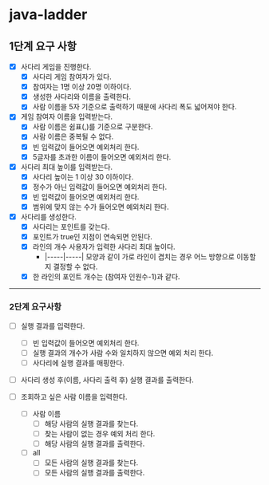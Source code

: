 # java-ladder

## 1단계 요구 사항

- [x] 사다리 게임을 진행한다.
    - [x] 사다리 게임 참여자가 있다.
    - [x] 참여자는 1명 이상 20명 이하이다.
    - [x] 생성한 사다리와 이름을 출력한다.
    - [x] 사람 이름을 5자 기준으로 출력하기 때문에 사다리 폭도 넓어져야 한다.
- [x] 게임 참여자 이름을 입력받는다.
    - [x] 사람 이름은 쉼표(,)를 기준으로 구분한다.
    - [x] 사람 이름은 중복될 수 없다.
    - [x] 빈 입력값이 들어오면 예외처리 한다.
    - [x] 5글자를 초과한 이름이 들어오면 예외처리 한다.
- [x] 사다리 최대 높이를 입력받는다.
    - [x] 사다리 높이는 1 이상 30 이하이다.
    - [x] 정수가 아닌 입력값이 들어오면 예외처리 한다.
    - [x] 빈 입력값이 들어오면 예외처리 한다.
    - [x] 범위에 맞지 않는 수가 들어오면 예외처리 한다.
- [x] 사다리를 생성한다.
    - [x] 사다리는 포인트를 갖는다.
    - [x] 포인트가 true인 지점이 연속되면 안된다.
    - [x] 라인의 개수 사용자가 입력한 사다리 최대 높이다.
        - |-----|-----| 모양과 같이 가로 라인이 겹치는 경우 어느 방향으로 이동할지 결정할 수 없다.
    - [x] 한 라인의 포인트 개수는 (참여자 인원수-1)과 같다.

---

### 2단계 요구사항
- [ ] 실행 결과를 입력한다.
  - [ ] 빈 입력값이 들어오면 예외처리 한다.
  - [ ] 실행 결과의 개수가 사람 수와 일치하지 않으면 예외 처리 한다.
  - [ ] 사다리에 실행 결과를 매핑한다.
- [ ] 사다리 생성 후(이름, 사다리 출력 후) 실행 결과를 출력한다.

- [ ] 조회하고 싶은 사람 이름을 입력한다.
  - [ ] 사람 이름
    - [ ] 해당 사람의 실행 결과를 찾는다.
    - [ ] 찾는 사람이 없는 경우 예외 처리 한다.
    - [ ] 해당 사람의 실행 결과를 출력한다.
  - [ ] all
    - [ ] 모든 사람의 실행 결과를 찾는다.
    - [ ] 모든 사람의 실행 결과를 출력한다.